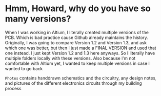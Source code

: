 # Hmm, Howard, why do you have so many versions?

When I was working in Altium, I literally created multiple versions of the PCB. Which is bad practice cause Github already maintains the history. Originally, I was going to compare Version 1.2 and Version 1.3, and ask which one was better, but then I just made a FINAL VERSION and used that one instead. I just kept Version 1.2 and 1.3 here anyways. So I literally have multiple folders locally with these versions. Also because I'm not comfortable with Altium yet, I wanted to keep multiple versions in case I wanted to go back

`Photos` contains handdrawn schematics and the circuitry, any design notes, and pictures of the different electronics circuits through my building process
